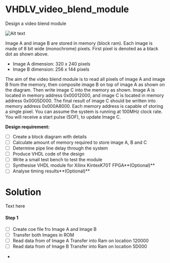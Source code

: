 # VHDLV_video_blend_module
Design a video blend module

![Alt text](https://cloud.githubusercontent.com/assets/13169624/8503715/b31cda50-21bb-11e5-94e9-3e3351b9a0c4.png?raw=true "Design a video blend module")

Image A and image B are stored in memory (block ram). Each image is made of 8 bit wide (monochrome) pixels. First pixel is denoted as a black dot as shown above. 
- Image A dimension: 320 x 240 pixels 
- Image B dimension: 256 x 144 pixels 

The aim of the video blend module is to read all pixels of image A and image B from the memory, then composite image B on top of image A as shown on the diagram. Then write image C into the memory as shown. Image A is located in memory address 0x00012000, and image C is located in memory address 0x0005D000. The final result of image C should be written into memory address 0x000A8000. Each memory address is capable of storing a single pixel. You can assume the system is running at 100MHz clock rate. You will receive a start pulse (SOF), to update Image C.

**Design requirement:** 
- [ ] Create a block diagram with details
- [ ] Calculate amount of memory required to store image A, B and C 
- [ ] Determine pipe line delay through the system 
- [ ] Produce VHDL code of the design 
- [ ] Write a small test bench to test the module 
- [ ] Synthesise VHDL module for Xilinx KintexK70T FPGA**(Optional)**
- [ ] Analyse timing results**(Optional)**

# Solution
Text here

#### Step 1
- [ ] Create coe file fro Image A and Image B
- [ ] Transfer both Images in ROM 
- [ ] Read data from of Image A Transfer into Ram on location 120000 
- [ ] Read data from of Image B Transfer into Ram on location 5D000
- 
